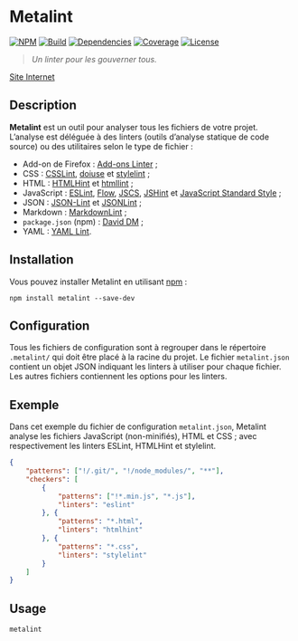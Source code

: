 # Metalint

[![NPM][img-npm]][link-npm]
[![Build][img-build]][link-build]
[![Dependencies][img-dependencies]][link-dependencies]
[![Coverage][img-coverage]][link-coverage]
[![License][img-license]][link-license]

> *Un linter pour les gouverner tous.*

[Site Internet](https://regseb.github.io/metalint/)

## Description

**Metalint** est un outil pour analyser tous les fichiers de votre projet.
L’analyse est déléguée à des linters (outils d’analyse statique de code source)
ou des utilitaires selon le type de fichier :

- Add-on de Firefox :
  [Add-ons
   Linter](https://regseb.github.io/metalint/user/linters/addons-linter/) ;
- CSS : [CSSLint](https://regseb.github.io/metalint/user/linters/csslint/),
  [doiuse](https://regseb.github.io/metalint/user/linters/doiuse/) et
  [stylelint](https://regseb.github.io/metalint/user/linters/stylelint/) ;
- HTML : [HTMLHint](https://regseb.github.io/metalint/user/linters/htmlhint/) et
  [htmllint](https://regseb.github.io/metalint/user/linters/htmllint/) ;
- JavaScript : [ESLint](https://regseb.github.io/metalint/user/linters/eslint/),
  [Flow](https://regseb.github.io/metalint/user/linters/flow-bin/),
  [JSCS](https://regseb.github.io/metalint/user/linters/jscs/),
  [JSHint](https://regseb.github.io/metalint/user/linters/jshint/) et
  [JavaScript Standard
   Style](https://regseb.github.io/metalint/user/linters/standard) ;
- JSON : [JSON-Lint](https://regseb.github.io/metalint/user/linters/json-lint/)
  et [JSONLint](https://regseb.github.io/metalint/user/linters/jsonlint/) ;
- Markdown :
  [MarkdownLint](https://regseb.github.io/metalint/user/linters/markdownlint/) ;
- `package.json` (npm) :
  [David DM](https://regseb.github.io/metalint/user/linters/david/) ;
- YAML : [YAML Lint](https://regseb.github.io/metalint/user/linters/yaml-lint).

## Installation

Vous pouvez installer Metalint en utilisant
[npm](https://www.npmjs.com/package/metalint) :

```shell
npm install metalint --save-dev
```

## Configuration

Tous les fichiers de configuration sont à regrouper dans le répertoire
`.metalint/` qui doit être placé à la racine du projet. Le fichier
`metalint.json` contient un objet JSON indiquant les linters à utiliser pour
chaque fichier. Les autres fichiers contiennent les options pour les linters.

## Exemple

Dans cet exemple du fichier de configuration `metalint.json`, Metalint analyse
les fichiers JavaScript (non-minifiés), HTML et CSS ; avec respectivement les
linters ESLint, HTMLHint et stylelint.

```JSON
{
    "patterns": ["!/.git/", "!/node_modules/", "**"],
    "checkers": [
        {
            "patterns": ["!*.min.js", "*.js"],
            "linters": "eslint"
        }, {
            "patterns": "*.html",
            "linters": "htmlhint"
        }, {
            "patterns": "*.css",
            "linters": "stylelint"
        }
    ]
}
```

## Usage

```shell
metalint
```

[img-npm]:https://img.shields.io/npm/v/metalint.svg
[img-build]:https://img.shields.io/travis/regseb/metalint.svg
[img-dependencies]:https://img.shields.io/david/regseb/metalint.svg
[img-coverage]:https://img.shields.io/coveralls/regseb/metalint.svg
[img-license]:https://img.shields.io/badge/license-EUPL-blue.svg

[link-npm]:https://www.npmjs.com/package/metalint
[link-build]:https://travis-ci.org/regseb/metalint
[link-dependencies]:https://david-dm.org/regseb/metalint
[link-coverage]:https://coveralls.io/github/regseb/metalint
[link-license]:https://joinup.ec.europa.eu/collection/eupl/eupl-text-11-12
               "Licence publique de l’Union européenne"
